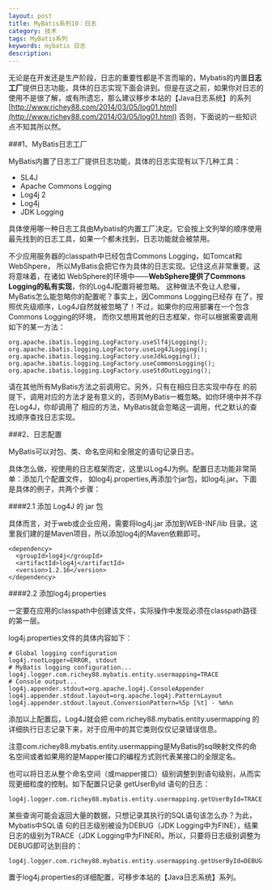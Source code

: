 ```yaml
---
layout: post
title: MyBatis系列10：日志
category: 技术
tags: MyBatis系列
keywords: mybatis 日志
description: 
---
```


无论是在开发还是生产阶段，日志的重要性都是不言而喻的，Mybatis的内置**日志工厂**提供日志功能，具体的日志实现下面会讲到。但是在这之前，如果你对日志的使用不是很了解，或有所遗忘，那么建议移步本站的【Java日志系统】的系列[http://www.richey88.com/2014/03/05/log01.html](http://www.richey88.com/2014/03/05/log01.html) 否则，下面说的一些知识点不知其所以然。

###1、MyBatis日志工厂

MyBatis内置了日志工厂提供日志功能，具体的日志实现有以下几种工具：

* SL4J
* Apache Commons Logging
* Log4j 2
* Log4j
* JDK Logging

具体使用哪一种日志工具由Mybatis的内置工厂决定。它会按上文列举的顺序使用最先找到的日志工具，如果一个都未找到，日志功能就会被禁用。

不少应用服务器的classpath中已经包含Commons Logging，如Tomcat和WebShpere， 所以MyBatis会把它作为具体的日志实现。记住这点非常重要。这将意味着，在诸如 WebSphere的环境中——**WebSphere提供了Commons Logging的私有实现**，你的Log4J配置将被忽略。 这种做法不免让人悲催，MyBatis怎么能忽略你的配置呢？事实上，因Commons Logging已经存 在了，按照优先级顺序，Log4J自然就被忽略了！不过，如果你的应用部署在一个包含Commons Logging的环境， 而你又想用其他的日志框架，你可以根据需要调用如下的某一方法：
	
	org.apache.ibatis.logging.LogFactory.useSlf4jLogging();
	org.apache.ibatis.logging.LogFactory.useLog4JLogging();
	org.apache.ibatis.logging.LogFactory.useJdkLogging();
	org.apache.ibatis.logging.LogFactory.useCommonsLogging();
	org.apache.ibatis.logging.LogFactory.useStdOutLogging();

请在其他所有MyBatis方法之前调用它。另外，只有在相应日志实现中存在 的前提下，调用对应的方法才是有意义的，否则MyBatis一概忽略。如你环境中并不存在Log4J，你却调用了 相应的方法，MyBatis就会忽略这一调用，代之默认的查找顺序查找日志实现。

###2、日志配置

MyBatis可以对包、类、命名空间和全限定的语句记录日志。

具体怎么做，视使用的日志框架而定，这里以Log4J为例。配置日志功能非常简单：添加几个配置文件， 如log4j.properties,再添加个jar包，如log4j.jar。下面是具体的例子，共两个步骤：

####2.1 添加 Log4J 的 jar 包

具体而言，对于web或企业应用，需要将log4j.jar 添加到WEB-INF/lib 目录。这里我们建的是Maven项目，所以添加log4j的Maven依赖即可。

    <dependency>
	  <groupId>log4j</groupId>
	  <artifactId>log4j</artifactId>
	  <version>1.2.16</version>
	</dependency>

####2.2 添加log4j.properties

一定要在应用的classpath中创建该文件，实际操作中发现必须在classpath路径的第一层。

log4j.properties文件的具体内容如下：

	# Global logging configuration
	log4j.rootLogger=ERROR, stdout
	# MyBatis logging configuration...
	log4j.logger.com.richey88.mybatis.entity.usermapping=TRACE
	# Console output...
	log4j.appender.stdout=org.apache.log4j.ConsoleAppender
	log4j.appender.stdout.layout=org.apache.log4j.PatternLayout
	log4j.appender.stdout.layout.ConversionPattern=%5p [%t] - %m%n

添加以上配置后，Log4J就会把 com.richey88.mybatis.entity.usermapping 的详细执行日志记录下来，对于应用中的其它类则仅仅记录错误信息。

注意com.richey88.mybatis.entity.usermapping是MyBatis的sql映射文件的命名空间或者如果用的是Mapper接口的编程方式则代表某接口的全限定名。


也可以将日志从整个命名空间（或mapper接口）级别调整到到语句级别，从而实现更细粒度的控制。如下配置只记录 getUserById 语句的日志：

	log4j.logger.com.richey88.mybatis.entity.usermapping.getUserById=TRACE

某些查询可能会返回大量的数据，只想记录其执行的SQL语句该怎么办？为此，Mybatis中SQL语 句的日志级别被设为DEBUG（JDK Logging中为FINE），结果日志的级别为TRACE（JDK Logging中为FINER)。所以，只要将日志级别调整为DEBUG即可达到目的：

	log4j.logger.com.richey88.mybatis.entity.usermapping.getUserById=DEBUG


置于log4j.properties的详细配置，可移步本站的【Java日志系统】系列。

